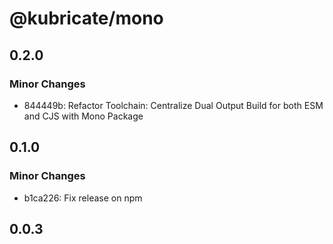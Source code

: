 # @kubricate/mono

## 0.2.0

### Minor Changes

- 844449b: Refactor Toolchain: Centralize Dual Output Build for both ESM and CJS with Mono Package

## 0.1.0

### Minor Changes

- b1ca226: Fix release on npm

## 0.0.3
